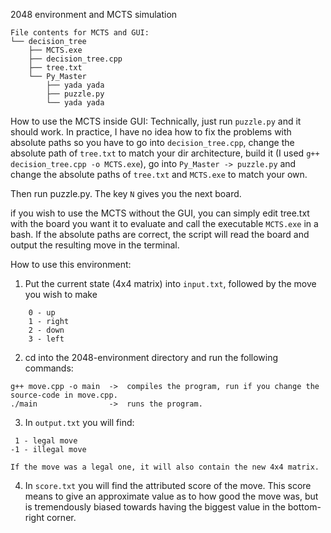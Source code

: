 2048 environment and MCTS simulation
```
File contents for MCTS and GUI:
└── decision_tree
    ├── MCTS.exe
    ├── decision_tree.cpp
    ├── tree.txt
    └── Py_Master
        ├── yada yada
        ├── puzzle.py
        └── yada yada
```
How to use the MCTS inside GUI:
Technically, just run `puzzle.py` and it should work. In practice, I have no idea how to fix the problems with absolute paths so you have to go into `decision_tree.cpp`, 
change the absolute path of `tree.txt` to match your dir architecture, build it (I used `g++ decision_tree.cpp -o MCTS.exe`), go into `Py_Master -> puzzle.py` and change the absolute paths of `tree.txt` and `MCTS.exe` to match your own.

Then run puzzle.py. The key `N` gives you the next board. 

if you wish to use the MCTS without the GUI, you can simply edit tree.txt with the board you want it to evaluate and call the executable `MCTS.exe` in a bash. If the absolute paths are correct, 
the script will read the board and output the resulting move in the terminal.






 How to use this environment: 
 1. Put the current state (4x4 matrix) into `input.txt`, followed by the move you wish to make
```
    0 - up
    1 - right
    2 - down
    3 - left
```
    
 2. cd into the 2048-environment directory and run the following commands:
```
g++ move.cpp -o main  ->  compiles the program, run if you change the source-code in move.cpp.
./main                ->  runs the program.
```
 3. In `output.txt` you will find:
```
 1 - legal move
-1 - illegal move

If the move was a legal one, it will also contain the new 4x4 matrix.
```
  
  4. In `score.txt` you will find the attributed score of the move.
   This score means to give an approximate value as to how good the move was, but is tremendously biased towards having the biggest value in the bottom-right corner. 

